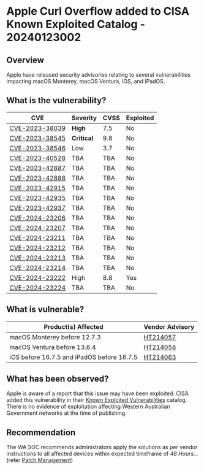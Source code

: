 # Apple Curl Overflow added to CISA Known Exploited Catalog - 20240123002

## Overview

Apple have released security advisories relating to several vulnerabilities impacting macOS Monterey, macOS Ventura, iOS, and iPadOS.

## What is the vulnerability?

| CVE | Severity     | CVSS | Exploited|
 --------------------------------------------------------------------|-------- | ------------ | ---- |
| [CVE-2023-38039](https://cve.mitre.org/cgi-bin/cvename.cgi?name=CVE-2023-38039) | **High**     | 7.5  |No|
| [CVE-2023-38545](https://cve.mitre.org/cgi-bin/cvename.cgi?name=CVE-2023-38545) | **Critical** | 9.8  |No|
| [CVE-2023-38546](https://cve.mitre.org/cgi-bin/cvename.cgi?name=CVE-2023-38546) | Low          | 3.7  |No|
| [CVE-2023-40528](https://cve.mitre.org/cgi-bin/cvename.cgi?name=CVE-2023-40528) | TBA          | TBA  |No|
| [CVE-2023-42887](https://cve.mitre.org/cgi-bin/cvename.cgi?name=CVE-2023-42887) | TBA          | TBA  |No|
| [CVE-2023-42888](https://cve.mitre.org/cgi-bin/cvename.cgi?name=CVE-2023-42888) | TBA          | TBA  |No|
| [CVE-2023-42915](https://cve.mitre.org/cgi-bin/cvename.cgi?name=CVE-2023-42915) | TBA          | TBA  |No|
| [CVE-2023-42935](https://cve.mitre.org/cgi-bin/cvename.cgi?name=CVE-2023-42935) | TBA          | TBA  |No|
| [CVE-2023-42937](https://cve.mitre.org/cgi-bin/cvename.cgi?name=CVE-2023-42937) | TBA          | TBA  |No|
| [CVE-2024-23206](https://cve.mitre.org/cgi-bin/cvename.cgi?name=CVE-2024-23206) | TBA          | TBA  |No|
| [CVE-2024-23207](https://cve.mitre.org/cgi-bin/cvename.cgi?name=CVE-2024-23207) | TBA          | TBA  |No|
| [CVE-2024-23211](https://cve.mitre.org/cgi-bin/cvename.cgi?name=CVE-2024-23211) | TBA          | TBA  |No|
| [CVE-2024-23212](https://cve.mitre.org/cgi-bin/cvename.cgi?name=CVE-2024-23212) | TBA          | TBA  |No|
| [CVE-2024-23213](https://cve.mitre.org/cgi-bin/cvename.cgi?name=CVE-2024-23213) | TBA          | TBA  |No|
| [CVE-2024-23214](https://cve.mitre.org/cgi-bin/cvename.cgi?name=CVE-2024-23214) | TBA          | TBA  |No|
| [CVE-2024-23222](https://cve.mitre.org/cgi-bin/cvename.cgi?name=CVE-2024-23222) | High         | 8.8  | Yes|
| [CVE-2024-23224](https://cve.mitre.org/cgi-bin/cvename.cgi?name=CVE-2024-23224) | TBA          | TBA  |No|

## What is vulnerable?

| Product(s) Affected                        | Vendor Advisory                                      |
| ------------------------------------------ | ---------------------------------------------------- |
| macOS Monterey before 12.7.3               | [HT214057](https://support.apple.com/en-gb/HT214057) |
| macOS Ventura before 13.6.4                | [HT214058](https://support.apple.com/en-gb/HT214058) |
| iOS before 16.7.5 and iPadOS before 16.7.5 | [HT214063](https://support.apple.com/en-gb/HT214063) |

## What has been observed?

Apple is aware of a report that this issue may have been exploited. CISA added this vulnerability in their [Known Exploited Vulnerabilities](https://www.cisa.gov/known-exploited-vulnerabilities-catalog) catalog. There is no evidence of exploitation affecting Western Australian Government networks at the time of publishing.

## Recommendation

The WA SOC recommends administrators apply the solutions as per vendor instructions to all affected devices within expected timeframe of *48 Hours...* (refer [Patch Management](../guidelines/patch-management.md))

